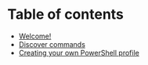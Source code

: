 # Table of contents

* [Welcome!](README.md)
* [Discover commands](discover-commands.md)
* [Creating your own PowerShell profile](profile.md)

